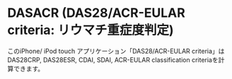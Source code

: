 # DASACR (DAS28/ACR-EULAR criteria: リウマチ重症度判定)

このiPhone/ iPod touch アプリケーション「DAS28/ACR-EULAR criteria」はDAS28CRP, DAS28ESR, CDAI, SDAI, ACR-EULAR classification criteriaを計算できます。
